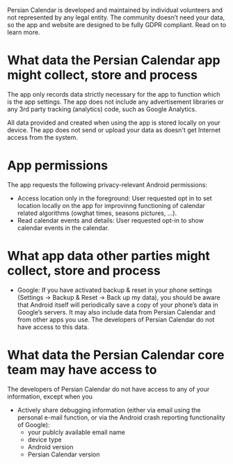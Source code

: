 Persian Calendar is developed and maintained by individual volunteers and not represented by any legal entity. The community doesn’t need your data, so the app and website are designed to be fully GDPR compliant. Read on to learn more.

What data the Persian Calendar app might collect, store and process
===

The app only records data strictly necessary for the app to function which is the app settings. The app does not include any advertisement libraries or any 3rd party tracking (analytics) code, such as Google Analytics.

All data provided and created when using the app is stored locally on your device. The app does not send or upload your data as doesn't get Internet access from the system.

App permissions
===

The app requests the following privacy-relevant Android permissions:

* Access location only in the foreground: User requested opt in to set location locally on the app for improvinng functioning of calendar related algorithms (owghat times, seasons pictures, ...).
* Read calendar events and details: User requested opt-in to show calendar events in the calendar.

What app data other parties might collect, store and process
===

* Google: If you have activated backup & reset in your phone settings (Settings → Backup & Reset → Back up my data), you should be aware that Android itself will periodically save a copy of your phone’s data in Google’s servers. It may also include data from Persian Calendar and from other apps you use. The developers of Persian Calendar do not have access to this data.

What data the Persian Calendar core team may have access to
===

The developers of Persian Calendar do not have access to any of your information, except when you

* Actively share debugging information (either via email using the personal e-mail function, or via the Android crash reporting functionality of Google):
  * your publcly available email name
  * device type
  * Android version
  * Persian Calendar version
